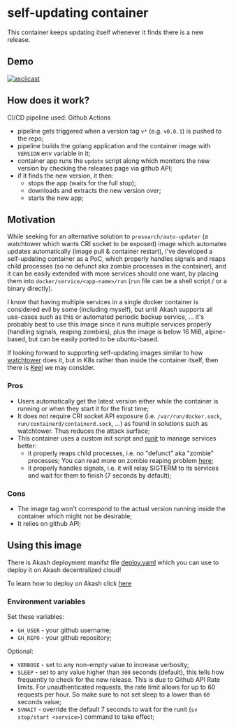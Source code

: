 # self-updating container

This container keeps updating itself whenever it finds there is a new release.

## Demo

[![asciicast](https://asciinema.org/a/502745.svg)](https://asciinema.org/a/502745)

## How does it work?

CI/CD pipeline used: Github Actions

- pipeline gets triggered when a version tag `v*` (e.g. `v0.0.1`) is pushed to the repo;
- pipeline builds the golang application and the container image with `VERSION` env variable in it;
- container app runs the `update` script along which monitors the new version by checking the releases page via github API;
- if it finds the new version, it then:
  - stops the app (waits for the full stop);
  - downloads and extracts the new version over;
  - starts the new app;

## Motivation

While seeking for an alternative solution to `presearch/auto-updater` (a watchtower which wants CRI socket to be exposed) image which automates updates automatically (image pull & container restart), I've developed a self-updating container as a PoC, which properly handles signals and reaps child processes (so no defunct aka zombie processes in the container), and it can be easily extended with more services should one want, by placing them into `docker/service/<app-name>/run` (`run` file can be a shell script / or a binary directly).

I know that having multiple services in a single docker container is considered evil by some (including myself), but until Akash supports all use-cases such as this or automated periodic backup service, ... it's probably best to use this image since it runs multiple services properly (handling signals, reaping zombies), plus the image is below 16 MiB, alpine-based, but can be easily ported to be ubuntu-based.

If looking forward to supporting self-updating images similar to how [watchtower](https://github.com/containrrr/watchtower) does it, but in K8s rather than inside the container itself, then there is [Keel](https://keel.sh) we may consider.

### Pros

- Users automatically get the latest version either while the container is running or when they start it for the first time;
- It does not require CRI socket API exposure (i.e. `/var/run/docker.sock`, `run/containerd/containerd.sock`, ...) as found in solutions such as watchtower. Thus reduces the attack surface;
- This container uses a custom init script and [runit](http://smarden.org/runit/) to manage services better:
  - it properly reaps child processes, i.e. no "defunct" aka "zombie" processes; You can read more on zombie reaping problem [here](https://blog.phusion.nl/2015/01/20/docker-and-the-pid-1-zombie-reaping-problem/);
  - it properly handles signals, i.e. it will relay SIGTERM to its services and wait for them to finish (7 seconds by default);

### Cons

- The image tag won't correspond to the actual version running inside the container which might not be desirable;
- It relies on github API;

## Using this image

There is Akash deployment manifst file [deploy.yaml](./deploy.yaml) which you can use to deploy it on Akash decentralized cloud!

To learn how to deploy on Akash click [here](https://docs.akash.network/guides)

### Environment variables

Set these variables:

- `GH_USER` - your github username;
- `GH_REPO` - your github repository;

Optional:

- `VERBOSE` - set to any non-empty value to increase verbosity;
- `SLEEP` - set to any value higher than `300` seconds (default), this tells how frequently to check for the new release. This is due to Github API Rate limits. For unauthenticated requests, the rate limit allows for up to 60 requests per hour. So make sure to not set sleep to a lower than `60` seconds value;
- `SVWAIT` - override the default 7 seconds to wait for the runit (`sv stop/start <service>`) command to take effect;
